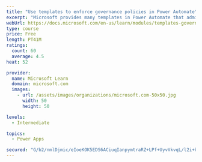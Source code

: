 ```yaml
---
title: "Use templates to enforce governance policies in Power Automate"
excerpt: "Microsoft provides many templates in Power Automate that administrators can use to enforce governance policies and increase visibility of assets that are being created within a customer’s tenant. This module will identify some existing templates that you can use to provide administrators with greater visibility."
webUrl: https://docs.microsoft.com/en-us/learn/modules/templates-governance-policies/
type: course
price: Free
length: PT41M
ratings:
  count: 60
  average: 4.5
heat: 52

provider:
  name: Microsoft Learn
  domain: microsoft.com
  images:
    - url: /assets/images/organizations/microsoft.com-50x50.jpg
      width: 50
      height: 50

levels:
  - Intermediate

topics:
  - Power Apps

secured: "G/b2/nmlDjmic/eIoeKOK5EDS6ACiuqIanpymtraRZ+LPf+UyvVkvqL/l2i+bldYwvyxMInMBnR3AmvU5e96K05ZRzByCdb8w/2araAaVkcQyVPyWL8Pby/zBrT/ISVCt9BlkgH3trY59FgFNC7Vz4MpSjxK9+YQBaVx8YHTAQAWkeBqqlaoG1nyyfjcY2imd9eikgikcm/DQgnPGG8tp8+RATx0fz/PuVzrgkQLP24LGrxLQqHsAo2ZOQezABTfrA1pqGvCazRM/AnG5xV2P/PtVo/WSBWTwZGFxUYcHsn238jNiIh8+cFdnUhi7m5ANeiopNjUyA8msNcUiupWnZhJmBBxMCmPci9672lBBtr441P8lJP2r75Rkte0L17rtRWGIi55sfzZc8pyt0NxTg==;/Uk4JZEyHWz+8kR8GfxguA=="
---
```


